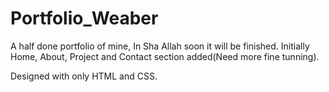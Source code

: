 # Portfolio_Weaber
A half done portfolio of mine, In Sha Allah soon it will be finished.
Initially Home, About, Project and Contact section added(Need more fine tunning).

Designed with only HTML and CSS.
